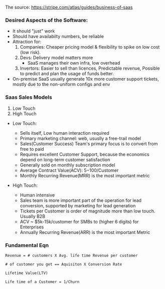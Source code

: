 The source: https://stripe.com/atlas/guides/business-of-saas

### Desired Aspects of the Software:
  - It should "just" work
  - Should have availabilty numbers, be reliable
  - Attraction for:
    1. Companies: Cheaper pricing model & flexibility to spike on low
       cost (low risk).
    2. Devs: Delivery model matters more
       - SaaS manages their own infra, low overhead
    3. Invertors: Easier to sell than licences, Predictable revenue,
       Possible to predict and plan the usage of funds better.
  - On-premise SaaS usually generate 10x more customer support tickets,
    mostly due to the non-uniform configs and env

### Saas Sales Models
1. Low Touch
2. High Touch

  - Low Touch:
    - Sells itself, Low human interaction required
    - Primary marketing channel: web, ususlly a free-trail model
    - Sales(Customer Success) Team's primary focus is to convert from free
      to paid
    - Requires excellent Customer Support, because the economics depend on
      long-term customer satisfaction
    - Generally sold on monthly subscription model
    - Average Contract Value(ACV): $5-$100/Customer
    - Monthly Recurring Revenue(MRR) is the most important metric

  - High Touch:
    - Human intensive
    - Sales team is more important part of the operation for lead
      conversion, supported by marketing for lead generation
    - Tickets per Customer is order of magnitude more than low touch.
      Usually B2B
    - ACV ~ $5k-15k/customer for SMBs to (higher 6 digits) for Enterprises
    - Annually Recurring Revenue(ARR) is the most important Metric

### Fundamental Eqn

    Revenue = # customers X Avg. life time Revenue per customer

    # of customer you get == Aquisiton X Conversion Rate

    Lifetime Value(LTV)

    Life time of a Customer = 1/Churn


